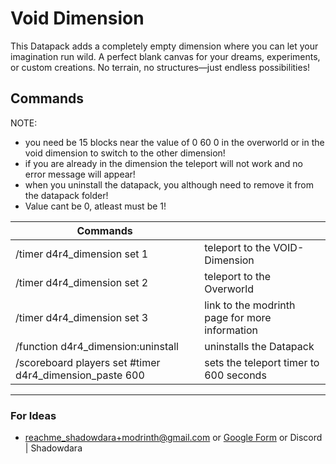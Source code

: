 # Void Dimension

This Datapack adds a completely empty dimension where you can let your imagination run wild. A perfect blank canvas for your dreams, experiments, or custom creations. No terrain, no structures—just endless possibilities!
## Commands

NOTE:
- you need be 15 blocks near the value of 0  60 0 in the overworld or in the void dimension to switch to the other dimension!
- if you are already in the dimension the teleport will not work and no error message will appear!
- when you uninstall the datapack, you although need to remove it from the datapack folder!
- Value cant be 0, atleast must be 1!

|   Commands  |     |
| --- | --- |
|  /timer d4r4_dimension set 1   |   teleport to the VOID-Dimension  |
|  /timer d4r4_dimension set 2   |   teleport to the Overworld  |
|  /timer d4r4_dimension set 3   |   link to the modrinth page for more information  |
|  /function d4r4_dimension:uninstall   |   uninstalls the Datapack  |
|  /scoreboard players set #timer d4r4_dimension_paste 600   |   sets the teleport timer to 600 seconds |

---

### For Ideas
- reachme_shadowdara+modrinth@gmail.com or [Google Form](https://forms.gle/5tz3EfeitoBgqWwz6) or Discord | Shadowdara
